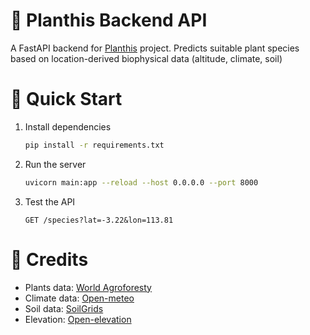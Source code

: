 # 🌱 Planthis Backend API
A FastAPI backend for [Planthis](https://github.com/FaaizHaikal/planthis) project. Predicts suitable plant species based on location-derived biophysical data (altitude, climate, soil)

# 🚀 Quick Start
1. Install dependencies
    ```sh
    pip install -r requirements.txt
    ```
2. Run the server
   ```sh
   uvicorn main:app --reload --host 0.0.0.0 --port 8000
   ```
3. Test the API
   ```
   GET /species?lat=-3.22&lon=113.81
   ```

# 🙏 Credits
- Plants data: [World Agroforesty](https://www.worldagroforestry.org/)
- Climate data: [Open-meteo](https://open-meteo.com/)
- Soil data: [SoilGrids](https://soilgrids.org/)
- Elevation: [Open-elevation](https://open-elevation.com/)
